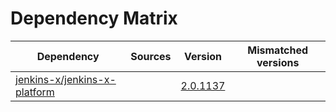 # Dependency Matrix

Dependency | Sources | Version | Mismatched versions
---------- | ------- | ------- | -------------------
[jenkins-x/jenkins-x-platform](https://github.com/jenkins-x/jenkins-x-platform.git) |  | [2.0.1137](https://github.com/jenkins-x/jenkins-x-platform/releases/tag/v2.0.1137) | 
